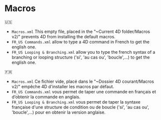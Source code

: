 # Macros
🇺🇸

* `Macros.xml` This empty file, placed in the "~Current 4D folder/Macros v2/" prevents 4D from installing the default macros.
* `FR_US Commands.xml` allow to type a 4D command in French to get the english one.
* `FR_US Looping & Branching.xml` allow you to type the french syntax of a branching or looping structure ('si', 'au cas ou', 'boucle',…) to get the english one.


🇫🇷

* `Macros.xml` Ce fichier vide, placé dans le "~Dossier 4D courant/Macros v2/" empêche 4D d'installer les macros par défaut.
* `FR_US Commands.xml` vous permet de taper une commande en français et d’obtenir la commande en anglais.
* `FR_US Looping & Branching.xml` vous permet de taper la syntaxe française d'une structure de condition ou de boucle ('si', 'au cas ou', 'boucle',…) pour en obtenir la version anglaise.